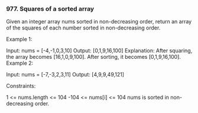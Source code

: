 ### 977. Squares of a sorted array

Given an integer array nums sorted in non-decreasing order, return an array of the squares of each number sorted in non-decreasing order.

Example 1:

Input: nums = [-4,-1,0,3,10]
Output: [0,1,9,16,100]
Explanation: After squaring, the array becomes [16,1,0,9,100].
After sorting, it becomes [0,1,9,16,100].
Example 2:

Input: nums = [-7,-3,2,3,11]
Output: [4,9,9,49,121]

Constraints:

1 <= nums.length <= 104
-104 <= nums[i] <= 104
nums is sorted in non-decreasing order.
